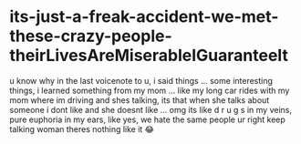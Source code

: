 # its-just-a-freak-accident-we-met-these-crazy-people-theirLivesAreMiserableIGuaranteeIt

u know why in the last voicenote to u, i said things ... some interesting things, i learned something from my mom ... like my long car rides with my mom where im driving and shes talking, its that when she talks about someone i dont like and she doesnt like ... omg its like d r u g s in my veins, pure euphoria in my ears, like yes, we hate the same people ur right keep talking woman theres nothing like it 😂
